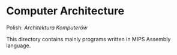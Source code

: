 # Computer Architecture

Polish: *Architektura Komputerów*

This directory contains mainly programs written in MIPS Assembly language.

